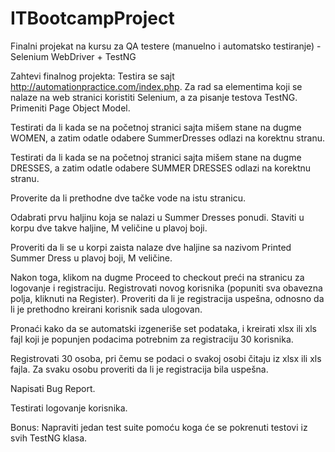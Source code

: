 # ITBootcampProject
Finalni projekat na kursu za QA testere (manuelno i automatsko testiranje) - Selenium WebDriver + TestNG


Zahtevi finalnog projekta:
Testira se sajt http://automationpractice.com/index.php.
Za rad sa elementima koji se nalaze na web stranici koristiti Selenium, a za pisanje testova TestNG. Primeniti Page Object Model.

Testirati da li kada se na početnoj stranici sajta mišem stane na dugme WOMEN, a zatim odatle odabere SummerDresses odlazi na korektnu stranu.


Testirati da li kada se na početnoj stranici sajta mišem stane na dugme DRESSES, a zatim odatle odabere SUMMER DRESSES odlazi na korektnu stranu.


Proverite da li prethodne dve tačke vode na istu stranicu.


Odabrati prvu haljinu koja se nalazi u Summer Dresses ponudi. Staviti u korpu dve takve haljine, M veličine u plavoj boji.


Proveriti da li se u korpi zaista nalaze dve haljine sa nazivom Printed Summer Dress u plavoj boji, M veličine.


Nakon toga, klikom na dugme Proceed to checkout preći na stranicu za logovanje i registraciju. Registrovati novog korisnika (popuniti sva obavezna polja, kliknuti na Register). Proveriti da li je registracija uspešna, odnosno da li je prethodno kreirani korisnik sada ulogovan.


Pronaći kako da se automatski izgeneriše set podataka, i kreirati xlsx ili xls fajl koji je popunjen podacima potrebnim za registraciju 30 korisnika.


Registrovati 30 osoba, pri čemu se podaci o svakoj osobi čitaju iz xlsx ili xls fajla. Za svaku osobu proveriti da li je registracija bila uspešna.


Napisati Bug Report.


Testirati logovanje korisnika.


Bonus:
Napraviti jedan test suite pomoću koga će se pokrenuti testovi iz svih TestNG klasa.

